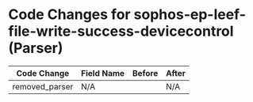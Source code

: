 # Code Changes for sophos-ep-leef-file-write-success-devicecontrol (Parser)

| Code Change | Field Name | Before | After |
|-------------|------------|--------|-------|
| removed_parser | N/A |  | N/A |